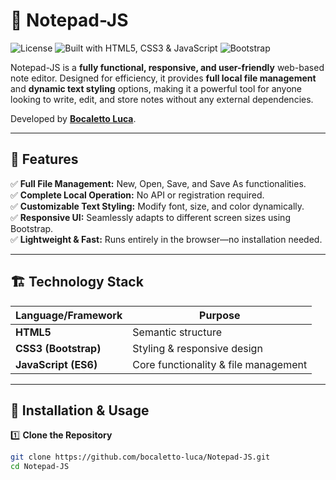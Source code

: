 # 📝 Notepad-JS

![License](https://img.shields.io/badge/License-GPLv3-blue.svg)
![Built with HTML5, CSS3 & JavaScript](https://img.shields.io/badge/Built_with-HTML5%20%26%20CSS3%20%26%20JavaScript-blueviolet.svg)
![Bootstrap](https://img.shields.io/badge/Style-Bootstrap-7952B3.svg)

Notepad-JS is a **fully functional, responsive, and user-friendly** web-based note editor. Designed for efficiency, it provides **full local file management** and **dynamic text styling** options, making it a powerful tool for anyone looking to write, edit, and store notes without any external dependencies.  

Developed by **[Bocaletto Luca](https://github.com/bocaletto-luca)**.

---

## 📜 Features

✅ **Full File Management:** New, Open, Save, and Save As functionalities.  
✅ **Complete Local Operation:** No API or registration required.  
✅ **Customizable Text Styling:** Modify font, size, and color dynamically.  
✅ **Responsive UI:** Seamlessly adapts to different screen sizes using Bootstrap.  
✅ **Lightweight & Fast:** Runs entirely in the browser—no installation needed.  

---

## 🏗 Technology Stack

| Language/Framework | Purpose |
|-------------------|---------|
| **HTML5** | Semantic structure |
| **CSS3 (Bootstrap)** | Styling & responsive design |
| **JavaScript (ES6)** | Core functionality & file management |

---

## 🚀 Installation & Usage

1️⃣ **Clone the Repository**
```bash
git clone https://github.com/bocaletto-luca/Notepad-JS.git
cd Notepad-JS
